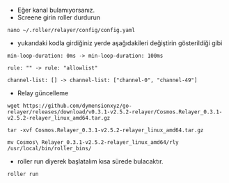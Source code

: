 - Eğer kanal bulamıyorsanız.
- Screene girin roller durdurun
```
nano ~/.roller/relayer/config/config.yaml
```
- yukarıdaki kodla girdiğiniz yerde aşağıdakileri değiştirin gösterildiği gibi
```
min-loop-duration: 0ms -> min-loop-duration: 100ms

rule: "" -> rule: "allowlist"

channel-list: [] -> channel-list: ["channel-0", "channel-49"]
```
- Relay güncelleme
```
wget https://github.com/dymensionxyz/go-relayer/releases/download/v0.3.1-v2.5.2-relayer/Cosmos.Relayer_0.3.1-v2.5.2-relayer_linux_amd64.tar.gz

tar -xvf Cosmos.Relayer_0.3.1-v2.5.2-relayer_linux_amd64.tar.gz

mv Cosmos\ Relayer_0.3.1-v2.5.2-relayer_linux_amd64/rly /usr/local/bin/roller_bins/
```
- roller run diyerek başlatalım kısa sürede bulacaktır.
```
roller run
```
